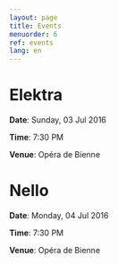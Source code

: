 ```yaml
---
layout: page
title: Events
menuorder: 6
ref: events
lang: en
---
```


# Elektra
**Date**: Sunday, 03 Jul 2016

**Time**: 7:30 PM

**Venue**: Opéra de Bienne

# Nello
**Date**: Monday, 04 Jul 2016

**Time**: 7:30 PM

**Venue**: Opéra de Bienne

